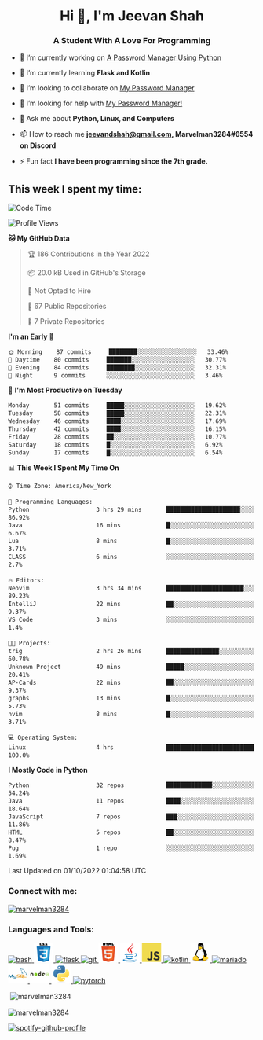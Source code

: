 <h1 align="center">Hi 👋, I'm Jeevan Shah</h1>
<h3 align="center">A Student With A Love For Programming</h3>

- 🔭 I’m currently working on [A Password Manager Using Python](https://github.com/marvelman3284/Python-Password-Manager)

- 🌱 I’m currently learning **Flask and Kotlin**

- 👯 I’m looking to collaborate on [My Password Manager](https://github.com/marvelman3284/Python-Password-Manager)

- 🤝 I’m looking for help with [My Password Manager!](https://github.com/marvelman3284/Python-Password-Manager)

- 💬 Ask me about **Python, Linux, and Computers**

- 📫 How to reach me **jeevandshah@gmail.com, Marvelman3284#6554 on Discord**

- ⚡ Fun fact **I have been programming since the 7th grade.**

## This week I spent my time:

<!--START_SECTION:waka-->
![Code Time](http://img.shields.io/badge/Code%20Time-254%20hrs%201%20min-blue)

![Profile Views](http://img.shields.io/badge/Profile%20Views-0-blue)

**🐱 My GitHub Data** 

> 🏆 186 Contributions in the Year 2022
 > 
> 📦 20.0 kB Used in GitHub's Storage 
 > 
> 🚫 Not Opted to Hire
 > 
> 📜 67 Public Repositories 
 > 
> 🔑 7 Private Repositories  
 > 
**I'm an Early 🐤** 

```text
🌞 Morning    87 commits     ████████░░░░░░░░░░░░░░░░░   33.46% 
🌆 Daytime    80 commits     ███████░░░░░░░░░░░░░░░░░░   30.77% 
🌃 Evening    84 commits     ████████░░░░░░░░░░░░░░░░░   32.31% 
🌙 Night      9 commits      ░░░░░░░░░░░░░░░░░░░░░░░░░   3.46%

```
📅 **I'm Most Productive on Tuesday** 

```text
Monday       51 commits     █████░░░░░░░░░░░░░░░░░░░░   19.62% 
Tuesday      58 commits     █████░░░░░░░░░░░░░░░░░░░░   22.31% 
Wednesday    46 commits     ████░░░░░░░░░░░░░░░░░░░░░   17.69% 
Thursday     42 commits     ████░░░░░░░░░░░░░░░░░░░░░   16.15% 
Friday       28 commits     ██░░░░░░░░░░░░░░░░░░░░░░░   10.77% 
Saturday     18 commits     █░░░░░░░░░░░░░░░░░░░░░░░░   6.92% 
Sunday       17 commits     █░░░░░░░░░░░░░░░░░░░░░░░░   6.54%

```


📊 **This Week I Spent My Time On** 

```text
⌚︎ Time Zone: America/New_York

💬 Programming Languages: 
Python                   3 hrs 29 mins       █████████████████████░░░░   86.92% 
Java                     16 mins             █░░░░░░░░░░░░░░░░░░░░░░░░   6.67% 
Lua                      8 mins              █░░░░░░░░░░░░░░░░░░░░░░░░   3.71% 
CLASS                    6 mins              ░░░░░░░░░░░░░░░░░░░░░░░░░   2.7%

🔥 Editors: 
Neovim                   3 hrs 34 mins       ██████████████████████░░░   89.23% 
IntelliJ                 22 mins             ██░░░░░░░░░░░░░░░░░░░░░░░   9.37% 
VS Code                  3 mins              ░░░░░░░░░░░░░░░░░░░░░░░░░   1.4%

🐱‍💻 Projects: 
trig                     2 hrs 26 mins       ███████████████░░░░░░░░░░   60.78% 
Unknown Project          49 mins             █████░░░░░░░░░░░░░░░░░░░░   20.41% 
AP-Cards                 22 mins             ██░░░░░░░░░░░░░░░░░░░░░░░   9.37% 
graphs                   13 mins             █░░░░░░░░░░░░░░░░░░░░░░░░   5.73% 
nvim                     8 mins              █░░░░░░░░░░░░░░░░░░░░░░░░   3.71%

💻 Operating System: 
Linux                    4 hrs               █████████████████████████   100.0%

```

**I Mostly Code in Python** 

```text
Python                   32 repos            █████████████░░░░░░░░░░░░   54.24% 
Java                     11 repos            ████░░░░░░░░░░░░░░░░░░░░░   18.64% 
JavaScript               7 repos             ███░░░░░░░░░░░░░░░░░░░░░░   11.86% 
HTML                     5 repos             ██░░░░░░░░░░░░░░░░░░░░░░░   8.47% 
Pug                      1 repo              ░░░░░░░░░░░░░░░░░░░░░░░░░   1.69%

```



 Last Updated on 01/10/2022 01:04:58 UTC
<!--END_SECTION:waka-->

<h3 align="left">Connect with me:</h3>
<p align="left">
<a href="https://twitter.com/marvelman3284" target="blank"><img align="center" src="https://cdn.jsdelivr.net/npm/simple-icons@3.0.1/icons/twitter.svg" alt="marvelman3284" height="30" width="40" /></a>
</p>

<h3 align="left">Languages and Tools:</h3>
<p align="left"> <a href="https://www.gnu.org/software/bash/" target="_blank"> <img src="https://www.vectorlogo.zone/logos/gnu_bash/gnu_bash-icon.svg" alt="bash" width="40" height="40"/> </a> <a href="https://www.w3schools.com/css/" target="_blank"> <img src="https://raw.githubusercontent.com/devicons/devicon/master/icons/css3/css3-original-wordmark.svg" alt="css3" width="40" height="40"/> </a> <a href="https://flask.palletsprojects.com/" target="_blank"> <img src="https://www.vectorlogo.zone/logos/pocoo_flask/pocoo_flask-icon.svg" alt="flask" width="40" height="40"/> </a> <a href="https://git-scm.com/" target="_blank"> <img src="https://www.vectorlogo.zone/logos/git-scm/git-scm-icon.svg" alt="git" width="40" height="40"/> </a> <a href="https://www.w3.org/html/" target="_blank"> <img src="https://raw.githubusercontent.com/devicons/devicon/master/icons/html5/html5-original-wordmark.svg" alt="html5" width="40" height="40"/> </a> <a href="https://www.java.com" target="_blank"> <img src="https://raw.githubusercontent.com/devicons/devicon/master/icons/java/java-original.svg" alt="java" width="40" height="40"/> </a> <a href="https://developer.mozilla.org/en-US/docs/Web/JavaScript" target="_blank"> <img src="https://raw.githubusercontent.com/devicons/devicon/master/icons/javascript/javascript-original.svg" alt="javascript" width="40" height="40"/> </a> <a href="https://kotlinlang.org" target="_blank"> <img src="https://www.vectorlogo.zone/logos/kotlinlang/kotlinlang-icon.svg" alt="kotlin" width="40" height="40"/> </a> <a href="https://www.linux.org/" target="_blank"> <img src="https://raw.githubusercontent.com/devicons/devicon/master/icons/linux/linux-original.svg" alt="linux" width="40" height="40"/> </a> <a href="https://mariadb.org/" target="_blank"> <img src="https://www.vectorlogo.zone/logos/mariadb/mariadb-icon.svg" alt="mariadb" width="40" height="40"/> </a> <a href="https://www.mysql.com/" target="_blank"> <img src="https://raw.githubusercontent.com/devicons/devicon/master/icons/mysql/mysql-original-wordmark.svg" alt="mysql" width="40" height="40"/> </a> <a href="https://nodejs.org" target="_blank"> <img src="https://raw.githubusercontent.com/devicons/devicon/master/icons/nodejs/nodejs-original-wordmark.svg" alt="nodejs" width="40" height="40"/> </a> <a href="https://www.python.org" target="_blank"> <img src="https://raw.githubusercontent.com/devicons/devicon/master/icons/python/python-original.svg" alt="python" width="40" height="40"/> </a> <a href="https://pytorch.org/" target="_blank"> <img src="https://www.vectorlogo.zone/logos/pytorch/pytorch-icon.svg" alt="pytorch" width="40" height="40"/> </a> </p>


<p>&nbsp;<img align="center" src="https://github-readme-stats.vercel.app/api?username=marvelman3284&show_icons=true&locale=en&theme=blue-green" alt="marvelman3284" /></p>

<p><img align="center" src="https://github-readme-streak-stats.herokuapp.com/?user=marvelman3284&theme=blue-green" alt="marvelman3284" /></p>


[![spotify-github-profile](https://spotify-github-profile.vercel.app/api/view?uid=lp0lvf5zzesrwq2hdzmfnkjsq&cover_image=true&theme=default)](https://github.com/kittinan/spotify-github-profile)
